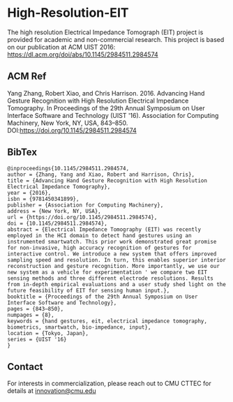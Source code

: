 # High-Resolution-EIT

The high resolution Electrical Impedance Tomograph (EIT) project is provided for academic and non-commercial research. This project is based on our publication at ACM UIST 2016: https://dl.acm.org/doi/abs/10.1145/2984511.2984574

## ACM Ref

Yang Zhang, Robert Xiao, and Chris Harrison. 2016. Advancing Hand Gesture Recognition with High Resolution Electrical Impedance Tomography. In Proceedings of the 29th Annual Symposium on User Interface Software and Technology (UIST '16). Association for Computing Machinery, New York, NY, USA, 843–850. DOI:https://doi.org/10.1145/2984511.2984574


## BibTex

```
@inproceedings{10.1145/2984511.2984574,
author = {Zhang, Yang and Xiao, Robert and Harrison, Chris},
title = {Advancing Hand Gesture Recognition with High Resolution Electrical Impedance Tomography},
year = {2016},
isbn = {9781450341899},
publisher = {Association for Computing Machinery},
address = {New York, NY, USA},
url = {https://doi.org/10.1145/2984511.2984574},
doi = {10.1145/2984511.2984574},
abstract = {Electrical Impedance Tomography (EIT) was recently employed in the HCI domain to detect hand gestures using an instrumented smartwatch. This prior work demonstrated great promise for non-invasive, high accuracy recognition of gestures for interactive control. We introduce a new system that offers improved sampling speed and resolution. In turn, this enables superior interior reconstruction and gesture recognition. More importantly, we use our new system as a vehicle for experimentation ' we compare two EIT sensing methods and three different electrode resolutions. Results from in-depth empirical evaluations and a user study shed light on the future feasibility of EIT for sensing human input.},
booktitle = {Proceedings of the 29th Annual Symposium on User Interface Software and Technology},
pages = {843–850},
numpages = {8},
keywords = {hand gestures, eit, electrical impedance tomography, biometrics, smartwatch, bio-impedance, input},
location = {Tokyo, Japan},
series = {UIST '16}
}
```

## Contact

For interests in commercialization, please reach out to CMU CTTEC for details at innovation@cmu.edu